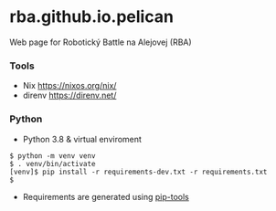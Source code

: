 # rba.github.io.pelican
Web page for Robotický Battle na Alejovej (RBA)


### Tools
* Nix https://nixos.org/nix/
* direnv https://direnv.net/

### Python 
* Python 3.8 & virtual enviroment

```
$ python -m venv venv
$ . venv/bin/activate
[venv]$ pip install -r requirements-dev.txt -r requirements.txt
$
```
* Requirements are generated using [pip-tools](https://github.com/jazzband/pip-tools)